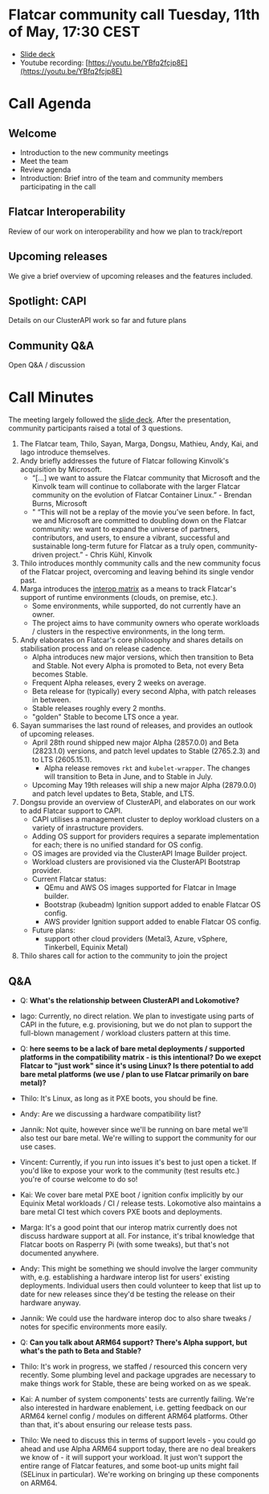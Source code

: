 # Flatcar community call Tuesday, 11th of May, 17:30 CEST

- [Slide deck](2021-05-11-slides.pdf)
- Youtube recording: [https://youtu.be/YBfq2fcjp8E](https://youtu.be/YBfq2fcjp8E)

# Call Agenda

## Welcome
- Introduction to the new community meetings
- Meet the team
- Review agenda
- Introduction: Brief intro of the team and community members participating in the call

## Flatcar Interoperability
Review of our work on interoperability and how we plan to track/report

 ## Upcoming releases
We give a brief overview of upcoming releases and the features included.

## Spotlight: CAPI
Details on our ClusterAPI work so far and future plans

## Community Q&A
Open Q&A / discussion


# Call Minutes

The meeting largely followed the [slide deck](2021-05-11-slides.pdf). After the presentation, community participants raised a total of 3 questions.

1. The Flatcar team, Thilo, Sayan, Marga, Dongsu, Mathieu, Andy, Kai, and Iago introduce themselves.
2. Andy briefly addresses the future of Flatcar following Kinvolk's acquisition by Microsoft.
   - “[...] we want to assure the Flatcar community that Microsoft and the Kinvolk team will continue to collaborate with the larger Flatcar community on the evolution of Flatcar Container Linux.” - Brendan Burns, Microsoft
   - " “This will not be a replay of the movie you’ve seen before. In fact, we and Microsoft are committed to doubling down on the Flatcar community: we want to expand the universe of partners, contributors, and users, to ensure a vibrant, successful and sustainable long-term future for Flatcar as a truly open, community-driven project.” - Chris Kühl, Kinvolk
3. Thilo introduces monthly community calls and the new community focus of the Flatcar project, overcoming and leaving behind its single vendor past.
4. Marga introduces the [interop matrix](../interop-matrix.md) as a means to track Flatcar's support of runtime environments (clouds, on premise, etc.).
   - Some environments, while supported, do not currently have an owner.
   - The project aims to have community owners who operate workloads / clusters in the respective environments, in the long term.
5. Andy elaborates on Flatcar's core philosophy and shares details on stabilisation process and on release cadence.
   - Alpha introduces new major versions, which then transition to Beta and Stable. Not every Alpha is promoted to Beta, not every Beta becomes Stable.
   - Frequent Alpha releases, every 2 weeks on average.
   - Beta release for (typically) every second Alpha, with patch releases in between.
   - Stable releases roughly every 2 months.
   - "golden" Stable to become LTS once a year.
6. Sayan summarises the last round of releases, and provides an outlook of upcoming releases.
   - April 28th round shipped new major Alpha (2857.0.0) and Beta (2823.1.0) versions, and patch level updates to Stable (2765.2.3) and to LTS (2605.15.1).
     - Alpha release removes `rkt` and `kubelet-wrapper`. The changes will transition to Beta in June, and to Stable in July.
   - Upcoming May 19th releases will ship a new major Alpha (2879.0.0) and patch level updates to Beta, Stable, and LTS.
7. Dongsu provide an overview of ClusterAPI, and elaborates on our work to add Flatcar support to CAPI.
   - CAPI utilises a management cluster to deploy workload clusters on a variety of inrastructure providers.
   - Adding OS support for providers requires a separate implementation for each; there is no unified standard for OS config.
   - OS images are provided via the ClusterAPI Image Builder project.
   - Workload clusters are provisioned via the ClusterAPI Bootstrap provider.
   - Current Flatcar status:
     - QEmu and AWS OS images supported for Flatcar in Image builder.
     - Bootstrap (kubeadm) Ignition support added to enable Flatcar OS config.
     - AWS provider Ignition support added to enable Flatcar OS config.
   - Future plans:
     - support other cloud providers (Metal3, Azure, vSphere, Tinkerbell, Equinix Metal)
8. Thilo shares call for action to the community to join the project

## Q&A

- Q: **What's the relationship between ClusterAPI and Lokomotive?**
- Iago: Currently, no direct relation. We plan to investigate using parts of CAPI in the future, e.g. provisioning, but we do not plan to support the full-blown management / workload clusters pattern at this time.

- Q: **here seems to be a lack of bare metal deployments / supported platforms in the compatibility matrix - is this intentional? Do we exepct Flatcar to "just work" since it's using Linux? Is there potential to add bare metal platforms (we use / plan to use Flatcar primarily on bare metal)?**
- Thilo: It's Linux, as long as it PXE boots, you should be fine.
- Andy: Are we discussing a hardware compatibility list?
- Jannik: Not quite, however since we'll be running on bare metal we'll also test our bare metal. We're willing to support the community for our use cases.
- Vincent: Currently, if you run into issues it's best to just open a ticket. If you'd like to expose your work to the community (test results etc.) you're of course welcome to do so!
- Kai: We cover bare metal PXE boot / ignition confix implicitly by our Equinix Metal workloads / CI / release tests. Lokomotive also maintains a bare metal CI test which covers PXE boots and deployments.
- Marga: It's a good point that our interop matrix currently does not discuss hardware support at all. For instance, it's tribal knowledge that Flatcar boots on Rasperry Pi (with some tweaks), but that's not documented anywhere.
- Andy: This might be something we should involve the larger community with, e.g. establishing a hardware interop list for users' existing deployments. Individual users then could volunteer to keep that list up to date for new releases since they'd be testing the release on their hardware anyway.
- Jannik: We could use the hardware interop doc to also share tweaks / notes for specific environments more easily.

- Q: **Can you talk about ARM64 support? There's Alpha support, but what's the path to Beta and Stable?**
- Thilo: It's work in progress, we staffed / resourced this concern very recently. Some plumbing level and package upgrades are necessary to make things work for Stable, these are being worked on as we speak.
- Kai: A number of system components' tests are currently failing. We're also interested in hardware enablement, i.e. getting feedback on our ARM64 kernel config / modules on different ARM64 platforms. Other than that, it's about ensuring our release tests pass.
- Thilo: We need to discuss this in terms of support levels - you could go ahead and use Alpha ARM64 support today, there are no deal breakers we know of - it will support your workload. 
  It just won't support the entire range of Flatcar features, and some boot-up units might fail (SELinux in particular).
  We're working on bringing up these components on ARM64.
